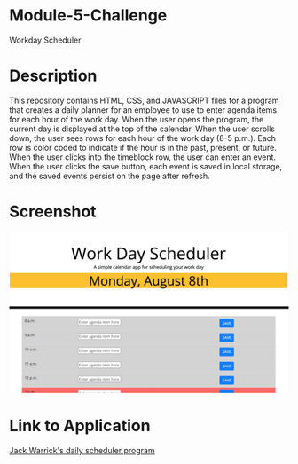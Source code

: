 # Module-5-Challenge
Workday Scheduler

# Description

This repository contains HTML, CSS, and JAVASCRIPT files for a program that creates a daily planner for an employee to use to enter agenda items for each hour of the work day. When the user opens the program, the current day is displayed at the top of the calendar. When the user scrolls down, the user sees rows for each hour of the work day (8-5 p.m.). Each row is color coded to indicate if the hour is in the past, present, or future. When the user clicks into the timeblock row, the user can enter an event. When the user clicks the save button, each event is saved in local storage, and the saved events persist on the page after refresh.

# Screenshot

![Screenshot of the program](Work-day-scheduler-screenshot.jpeg)

# Link to Application

[Jack Warrick's daily scheduler program](https://jackwarrick.github.io/Module-5-Challenge/)

